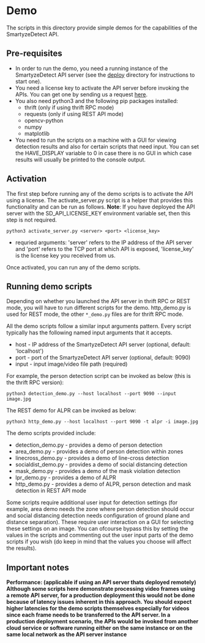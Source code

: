 # Demo

The scripts in this directory provide simple demos for the capabilities of the SmartyzeDetect API.

## Pre-requisites

  - In order to run the demo, you need a running instance of the SmartyzeDetect API server (see the [deploy](/deploy) directory for instructions to start one).
  - You need a license key to activate the API server before invoking the APIs. You can get one by sending us a request [here](https://www.smartyzedetect.com/sdkfreetrial).
  - You also need python3 and the following pip packages installed:
    - thrift (only if using thrift RPC mode)
    - requests (only if using REST API mode)
    - opencv-python
    - numpy
    - matplotlib
  - You need to run the scripts on a machine with a GUI for viewing detection results and also for certain scripts that need input. You can set the HAVE_DISPLAY variable to 0 in case there is no GUI in which case results will usually be printed to the console output.

## Activation

The first step before running any of the demo scripts is to activate the API using a license. The activate_server.py script is a helper that provides this functionality and can be run as follows. **Note**: If you have deployed the API server with the SD_API_LICENSE_KEY environment variable set, then this step is not required.
```
python3 activate_server.py <server> <port> <license_key>
```
  - requried arguments: 'server' refers to the IP address of the API server and 'port' refers to the TCP port at which API is exposed, 'license_key' is the license key you received from us.

Once activated, you can run any of the demo scripts.

## Running demo scripts

Depending on whether you launched the API server in thrift RPC or REST mode, you will have to run different scripts for the demo.
http_demo.py is used for REST mode, the other `*_demo.py` files are for thrift RPC mode.

All the demo scripts follow a similar input arguments pattern. Every script typically has the following named input arguments that it accepts.
  - host - IP address of the SmartyzeDetect API server (optional, default: 'localhost')
  - port - port of the SmartyzeDetect API server (optional, default: 9090)
  - input - input image/video file path (required)

For example, the person detection script can be invoked as below (this is the thrift RPC version):
```
python3 detection_demo.py --host localhost --port 9090 --input image.jpg
```
The REST demo for ALPR can be invoked as below:
```
python3 http_demo.py --host localhost --port 9090 -t alpr -i image.jpg
```

The demo scripts provided include:
  - detection_demo.py - provides a demo of person detection
  - area_demo.py - provides a demo of person detection within zones
  - linecross_demo.py - provides a demo of line-cross detection
  - socialdist_demo.py - provides a demo of social distancing detection
  - mask_demo.py - provides a demo of the mask violation detection
  - lpr_demo.py - provides a demo of ALPR
  - http_demo.py - provides a demo of ALPR, person detection and mask detection in REST API mode

Some scripts require additional user input for detection settings (for example, area demo needs the zone where person detection should occur and social distancing detection needs configuration of ground plane and distance separation). These require user interaction on a GUI for selecting these settings on an image. You can ofcourse bypass this by setting the values in the scripts and commenting out the user input parts of the demo scripts if you wish (do keep in mind that the values you choose will affect the results).

## Important notes

**Performance: (applicable if using an API server thats deployed remotely) Although some scripts here demonstrate processing video frames using a remote API server, for a production deployment this would not be done because of latency issues inherent in this approach. You should expect higher latencies for the demo scripts themselves especially for videos since each frame needs to be transferred to the API server. In a production deployment scenario, the APIs would be invoked from another cloud service or software running either on the same instance or on the same local network as the API server instance**


